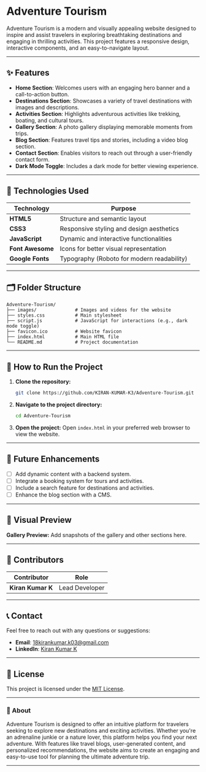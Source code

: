 # Adventure Tourism

Adventure Tourism is a modern and visually appealing website designed to inspire and assist travelers in exploring breathtaking destinations and engaging in thrilling activities. This project features a responsive design, interactive components, and an easy-to-navigate layout.

---

## ✨ Features

- **Home Section**: Welcomes users with an engaging hero banner and a call-to-action button.
- **Destinations Section**: Showcases a variety of travel destinations with images and descriptions.
- **Activities Section**: Highlights adventurous activities like trekking, boating, and cultural tours.
- **Gallery Section**: A photo gallery displaying memorable moments from trips.
- **Blog Section**: Features travel tips and stories, including a video blog section.
- **Contact Section**: Enables visitors to reach out through a user-friendly contact form.
- **Dark Mode Toggle**: Includes a dark mode for better viewing experience.

---

## 🔧 Technologies Used

| **Technology**   | **Purpose**                              |
|-------------------|------------------------------------------|
| **HTML5**         | Structure and semantic layout            |
| **CSS3**          | Responsive styling and design aesthetics |
| **JavaScript**    | Dynamic and interactive functionalities  |
| **Font Awesome**  | Icons for better visual representation   |
| **Google Fonts**  | Typography (Roboto for modern readability)|

---

## 🗂 Folder Structure

```plaintext
Adventure-Tourism/
├── images/              # Images and videos for the website
├── styles.css           # Main stylesheet
├── script.js            # JavaScript for interactions (e.g., dark mode toggle)
├── favicon.ico          # Website favicon
├── index.html           # Main HTML file
└── README.md            # Project documentation
```

---

## 🚀 How to Run the Project

1. **Clone the repository:**
   ```bash
   git clone https://github.com/KIRAN-KUMAR-K3/Adventure-Tourism.git
   ```

2. **Navigate to the project directory:**
   ```bash
   cd Adventure-Tourism
   ```

3. **Open the project:**
   Open `index.html` in your preferred web browser to view the website.

---

## 🎯 Future Enhancements

- [ ] Add dynamic content with a backend system.
- [ ] Integrate a booking system for tours and activities.
- [ ] Include a search feature for destinations and activities.
- [ ] Enhance the blog section with a CMS.

---

## 📸 Visual Preview

**Gallery Preview:**  Add snapshots of the gallery and other sections here.

---

## 🤝 Contributors

| **Contributor**   | **Role**           |
|--------------------|--------------------|
| **Kiran Kumar K**  | Lead Developer     |

---

## 📞 Contact

Feel free to reach out with any questions or suggestions:

- **Email**: [18kirankumar.k03@gmail.com](mailto:18kirankumar.k03@gmail.com)
- **LinkedIn**: [Kiran Kumar K](https://www.linkedin.com/in/kiran-kumar-k3)

---

## 📄 License

This project is licensed under the [MIT License](LICENSE).

---

### 🎡 About
Adventure Tourism is designed to offer an intuitive platform for travelers seeking to explore new destinations and exciting activities. Whether you're an adrenaline junkie or a nature lover, this platform helps you find your next adventure. With features like travel blogs, user-generated content, and personalized recommendations, the website aims to create an engaging and easy-to-use tool for planning the ultimate adventure trip.

---

